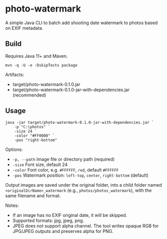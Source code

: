 # photo-watermark

A simple Java CLI to batch add shooting date watermark to photos based on EXIF metadata.

## Build

Requires Java 11+ and Maven.

```pwsh
mvn -q -U -e -DskipTests package
```

Artifacts:
- target/photo-watermark-0.1.0.jar
- target/photo-watermark-0.1.0-jar-with-dependencies.jar (recommended)

## Usage

```pwsh
java -jar target/photo-watermark-0.1.0-jar-with-dependencies.jar `
	-p "C:\photos" `
	-size 24 `
	-color "#FF0000" `
	-pos "right-bottom"
```

Options:
- `-p, --path`    Image file or directory path (required)
- `-size`         Font size, default 24
- `-color`        Font color, e.g. `#FFFFFF`, `red`, default `#FFFFFF`
- `-pos`          Watermark position: `left-top`, `center`, `right-bottom` (default)

Output images are saved under the original folder, into a child folder named `<originalDirName>_watermark` (e.g., `photos/photos_watermark`), with the same filename and format.

Notes:
- If an image has no EXIF original date, it will be skipped.
- Supported formats: jpg, jpeg, png.
- JPEG does not support alpha channel. The tool writes opaque RGB for JPG/JPEG outputs and preserves alpha for PNG.